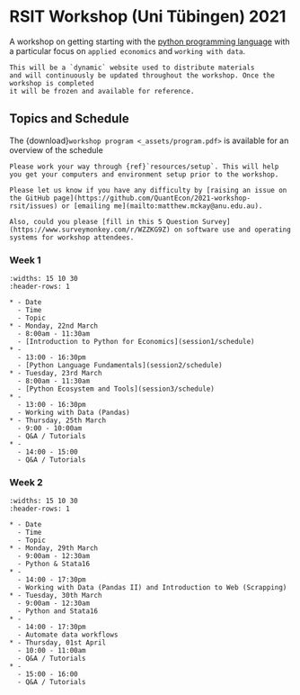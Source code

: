 # RSIT Workshop (Uni Tübingen) 2021

A workshop on getting starting with the [python programming language](https://www.python.org)
with a particular focus on `applied economics` and `working with data`.

```{note}
This will be a `dynamic` website used to distribute materials
and will continuously be updated throughout the workshop. Once the workshop is completed
it will be frozen and available for reference.
```

## Topics and Schedule

The {download}`workshop program <_assets/program.pdf>` is available for an overview of the schedule

```{admonition} Pre-Workshop Setup:
Please work your way through {ref}`resources/setup`. This will help you get your computers and environment setup prior to the workshop.

Please let us know if you have any difficulty by [raising an issue on the GitHub page](https://github.com/QuantEcon/2021-workshop-rsit/issues) or [emailing me](mailto:matthew.mckay@anu.edu.au).

Also, could you please [fill in this 5 Question Survey](https://www.surveymonkey.com/r/WZZKG9Z) on software use and operating
systems for workshop attendees.
```

### Week 1

```{list-table}
:widths: 15 10 30
:header-rows: 1

* - Date
  - Time
  - Topic
* - Monday, 22nd March
  - 8:00am - 11:30am
  - [Introduction to Python for Economics](session1/schedule)
* - 
  - 13:00 - 16:30pm
  - [Python Language Fundamentals](session2/schedule)
* - Tuesday, 23rd March
  - 8:00am - 11:30am
  - [Python Ecosystem and Tools](session3/schedule)
* - 
  - 13:00 - 16:30pm
  - Working with Data (Pandas)
* - Thursday, 25th March
  - 9:00 - 10:00am
  - Q&A / Tutorials
* - 
  - 14:00 - 15:00
  - Q&A / Tutorials
```

### Week 2

```{list-table}
:widths: 15 10 30
:header-rows: 1

* - Date
  - Time
  - Topic
* - Monday, 29th March
  - 9:00am - 12:30am
  - Python & Stata16
* - 
  - 14:00 - 17:30pm
  - Working with Data (Pandas II) and Introduction to Web (Scrapping)
* - Tuesday, 30th March
  - 9:00am - 12:30am
  - Python and Stata16
* - 
  - 14:00 - 17:30pm
  - Automate data workflows
* - Thursday, 01st April
  - 10:00 - 11:00am
  - Q&A / Tutorials
* - 
  - 15:00 - 16:00
  - Q&A / Tutorials
```

